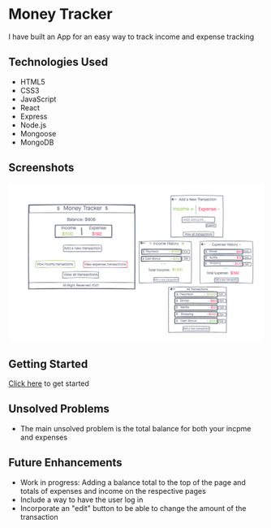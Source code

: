 # Money Tracker

I have built an App for an easy way to track income and expense tracking

## Technologies Used
- HTML5
- CSS3
- JavaScript
- React
- Express
- Node.js
- Mongoose
- MongoDB

## Screenshots
![screenshot](./public/imgs/wireframe.png)


## Getting Started
[Click here](https://project-three-frontend.netlify.app/) to get started

## Unsolved Problems
- The main unsolved problem is the total balance for both your incpme and expenses

## Future Enhancements
- Work in progress: Adding a balance total to the top of the page and totals of expenses and income on the respective pages
- Include a way to have the user log in
- Incorporate an "edit" button to be able to change the amount of the transaction
